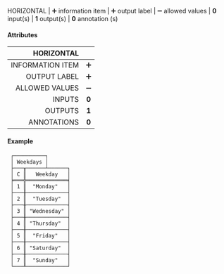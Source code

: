 HORIZONTAL | ➕ information item  | ➕ output label | ➖ allowed values | **0** input(s) | **1** output(s) | **0** annotation (s)

#### Attributes

|       HORIZONTAL |       |
|-----------------:|:-----:|
| INFORMATION ITEM |   ➕   |
|     OUTPUT LABEL |   ➕   |
|   ALLOWED VALUES |   ➖   |
|           INPUTS | **0** |
|          OUTPUTS | **1** |
|      ANNOTATIONS | **0** |

#### Example

```text
 ┌──────────┐
 │ Weekdays │
 ├───╥──────┴──────┐
 │ C ║   Weekday   │
 ╞═══╬═════════════╡
 │ 1 ║  "Monday"   │
 ├───╫─────────────┤
 │ 2 ║  "Tuesday"  │
 ├───╫─────────────┤
 │ 3 ║ "Wednesday" │
 ├───╫─────────────┤
 │ 4 ║ "Thursday"  │
 ├───╫─────────────┤
 │ 5 ║  "Friday"   │
 ├───╫─────────────┤
 │ 6 ║ "Saturday"  │
 ├───╫─────────────┤
 │ 7 ║  "Sunday"   │
 └───╨─────────────┘
```